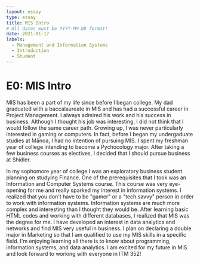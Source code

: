 ```yaml
---
layout: essay
type: essay
title: MIS Intro
# All dates must be YYYY-MM-DD format!
date: 2021-01-17
labels:
  - Management and Information Systems
  - Introduction
  - Student
---
```

# E0: MIS Intro

<p> MIS has been a part of my life since before I began college. My dad graduated with a baccalaureate in MIS and has had a successful career in Project Management. I always admired his work and his success in business. Although I thought his job was interesting, I did not think that I would follow the same career path. Growing up, I was never particularly interested in gaming or computers. In fact, before I began my undergaduate studies at Mānoa, I had no intention of pursuing MIS. I spent my freshman year of college intending to become a Pychocology major. After taking a few business courses as electives, I decided that I should pursue business at Shidler. </p> 
<p> In my sophomore year of college I was an exploratory business student planning on studying Finance. One of the prerequisites that I took was an Information and Computer Systems course. This course was very eye-opening for me and really sparked my interest in information systems. I realized that you don't have to be "gamer" or a "tech savvy" person in order to work with information systems. Information systems are much more complex and interesting than I thought they would be. After learning basic HTML codes and working with different databases, I realized that MIS was the degree for me. I have developed an interest in data analytics and networks and find MIS very useful in business. I plan on declaring a double major in Marketing so that I am qualified to use my MIS skills in a specific field. I'm enjoying learning all there is to know about programming, information systems, and data analytics. I am excited for my future in MIS and look forward to working with everyone in ITM 352! </p>

